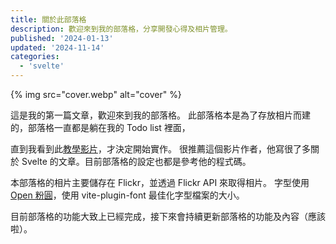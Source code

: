 ```yaml
---
title: 關於此部落格
description: 歡迎來到我的部落格，分享開發心得及相片管理。
published: '2024-01-13'
updated: '2024-11-14'
categories:
  - 'svelte'
---
```


{% img src="cover.webp" alt="cover" %}

這是我的第一篇文章，歡迎來到我的部落格。
此部落格本是為了存放相片而建的，部落格一直都是躺在我的 Todo list 裡面，

直到我看到此[教學影片](https://joyofcode.xyz/sveltekit-markdown-blog/)，才決定開始實作。
很推薦這個影片作者，他寫很了多關於 Svelte 的文章。目前部落格的設定也都是參考他的程式碼。

本部落格的相片主要儲存在 Flickr，並透過 Flickr API 來取得相片。
字型使用[Open 粉圓](https://justfont.com/huninn/)，使用 vite-plugin-font 最佳化字型檔案的大小。

目前部落格的功能大致上已經完成，接下來會持續更新部落格的功能及內容（應該啦）。
